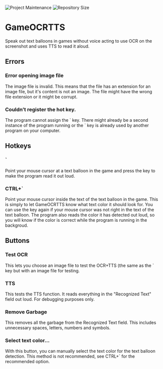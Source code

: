 ![Project Maintenance](https://img.shields.io/maintenance/yes/2023.svg?style=for-the-badge)
![Repository Size](https://img.shields.io/github/repo-size/MrFlapstaart/GameOCRTTS?style=for-the-badge)
# GameOCRTTS
Speak out text balloons in games without voice acting to use OCR on the screenshot and uses TTS to read it aloud.

## Errors
### Error opening image file
The image file is invalid. This means that the file has an extension for an image file, but it's content is not an image. The file might have the wrong file extension or it might be corrupt.
### Couldn’t register the hot key.
<p>The program cannot assign the ` key. There might already be a second instance of the program running or the ` key is already used by another program on your computer.</p>

## Hotkeys
### `
Point your mouse cursor at a text balloon in the game and press the key to make the program read it out loud.
### CTRL+`
Point your mouse cursor inside the text of the text balloon in the game. This is simply to let GameOCRTTS know what text color it should look for. You can use the key again if your mouse cursor was not right in the text of the text balloon. The program also reads the color it has detected out loud, so you will know if the color is correct while the program is running in the backgroud.
## Buttons
### Test OCR
This lets you choose an image file to test the OCR+TTS (the same as the ` key but with an image file for testing.
### TTS
This tests the TTS function. It reads everything in the "Recognized Text" field out loud. For debugging purposes only.
### Remove Garbage
This removes all the garbage from the Recognized Text field. This includes unnecessary spaces, letters, numbers and symbols.
### Select text color...
With this button, you can manually select the text color for the text balloon detection. This method is not recommended, see CTRL+` for the recommended option.
